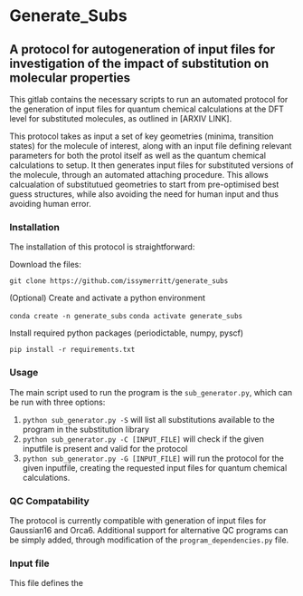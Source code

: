 # Generate_Subs
## A protocol for autogeneration of input files for investigation of the impact of substitution on molecular properties

This gitlab contains the necessary scripts to run an automated protocol for the generation of input files for quantum chemical calculations at the DFT level for substituted molecules, as outlined in [ARXIV LINK]. 

This protocol takes as input a set of key geometries (minima, transition states) for the molecule of interest, along with an input file defining relevant parameters for both the protol itself as well as the quantum chemical calculations to setup. It then generates input files for substituted versions of the molecule, through an automated attaching procedure. This allows calcualation of substitutued geometries to start from pre-optimised best guess structures, while also avoiding the need for human input and thus avoiding human error.

### Installation

The installation of this protocol is straightforward:

Download the files:

```git clone https://github.com/issymerritt/generate_subs```

(Optional) Create and activate a python environment

```conda create -n generate_subs```
```conda activate generate_subs```

Install required python packages (periodictable, numpy, pyscf)

```pip install -r requirements.txt```


### Usage

The main script used to run the program is the ```sub_generator.py```, which can be run with three options:

1. ```python sub_generator.py -S``` will list all substitutions available to the program in the substitution library
2. ```python sub_generator.py -C [INPUT_FILE]``` will check if the given inputfile is present and valid for the protocol
3. ```python sub_generator.py -G [INPUT_FILE]``` will run the protocol for the given inputfile, creating the requested input files for quantum chemical calculations.

### QC Compatability

The protocol is currently compatible with generation of input files for Gaussian16 and Orca6. Additional support for alternative QC programs can be simply added, through modification of the ```program_dependencies.py``` file. 

### Input file

This file defines the 
